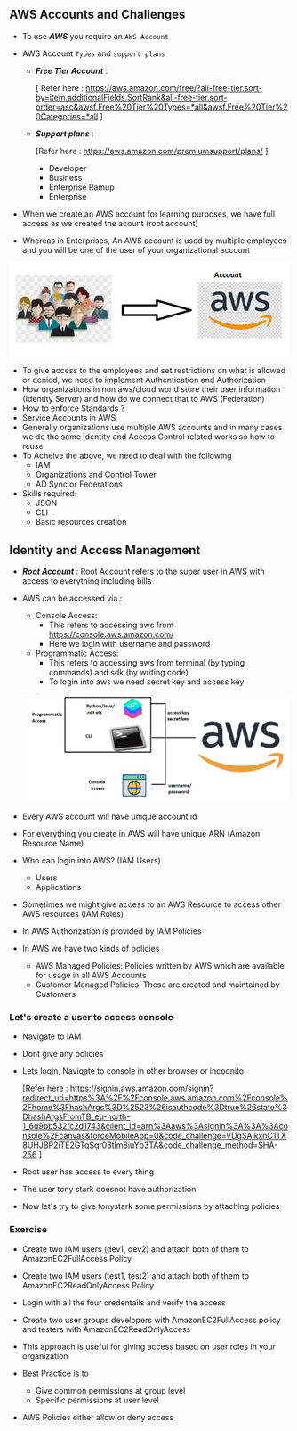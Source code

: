 ## AWS Accounts and Challenges

* To use _**AWS**_ you require an `AWS Account`
* AWS Account `Types` and `support plans`
    * _**Free Tier Account**_ :

        [ Refer here : https://aws.amazon.com/free/?all-free-tier.sort-by=item.additionalFields.SortRank&all-free-tier.sort-order=asc&awsf.Free%20Tier%20Types=*all&awsf.Free%20Tier%20Categories=*all ]

    * _**Support plans**_ :

        [Refer here : https://aws.amazon.com/premiumsupport/plans/ ]

        * Developer
        * Business
        * Enterprise Ramup
        * Enterprise

* When we create an AWS account for learning purposes, we have full access as we created the acount (root account)
* Whereas in Enterprises, An AWS account is used by multiple employees and you will be one of the user of your organizational account

![Alt text](shots/3.PNG)

* To give access to the employees and set restrictions on what is allowed or denied, we need to implement Authentication and Authorization
* How organizations in non aws/cloud world store their user information (Identity Server) and how do we connect that to AWS (Federation)
* How to enforce Standards ?
* Service Accounts in AWS
* Generally organizations use multiple AWS accounts and in many cases we do the same Identity and Access Control related works so how to reuse
* To Acheive the above, we need to deal with the following
    * IAM
    * Organizations and Control Tower
    * AD Sync or Federations
* Skills required:
    * JSON
    * CLI
    * Basic resources creation

## Identity and Access Management

* _**Root Account**_ : Root Account refers to the super user in AWS with access to everything including bills
* AWS can be accessed via :
    * Console Access:
        * This refers to accessing aws from https://console.aws.amazon.com/
        * Here we login with username and password
    * Programmatic Access:
        * This refers to accessing aws from terminal (by typing commands) and sdk (by writing code)
        * To login into aws we need secret key and access key

    ![Alt text](shots/4.PNG)

* Every AWS account will have unique account id



* For everything you create in AWS will have unique ARN (Amazon Resource Name)
* Who can login into AWS? (IAM Users)
    * Users
    * Applications
* Sometimes we might give access to an AWS Resource to access other AWS resources (IAM Roles)
* In AWS Authorization is provided by IAM Policies
* In AWS we have two kinds of policies
    * AWS Managed Policies: Policies written by AWS which are available for usage in all AWS Accounts
    * Customer Managed Policies: These are created and maintained by Customers

### Let's create a user to access console

* Navigate to IAM





* Dont give any policies



* Lets login, Navigate to console in other browser or incognito

    [Refer here : https://signin.aws.amazon.com/signin?redirect_uri=https%3A%2F%2Fconsole.aws.amazon.com%2Fconsole%2Fhome%3FhashArgs%3D%2523%26isauthcode%3Dtrue%26state%3DhashArgsFromTB_eu-north-1_6d9bb532fc2d1743&client_id=arn%3Aaws%3Asignin%3A%3A%3Aconsole%2Fcanvas&forceMobileApp=0&code_challenge=VDgSAikxnC1TX8UHJBP2iTE2GTqSgr03tIm8iuYb3TA&code_challenge_method=SHA-256 ]







* Root user has access to every thing



* The user tony stark doesnot have authorization
* Now let's try to give tonystark some permissions by attaching policies






### Exercise

* Create two IAM users (dev1, dev2) and attach both of them to AmazonEC2FullAccess Policy
* Create two IAM users (test1, test2) and attach both of them to AmazonEC2ReadOnlyAccess Policy
* Login with all the four credentails and verify the access
* Create two user groups developers with AmazonEC2FullAccess policy and testers with AmazonEC2ReadOnlyAccess



* This approach is useful for giving access based on user roles in your organization
* Best Practice is to
    * Give common permissions at group level
    * Specific permissions at user level
* AWS Policies either allow or deny access